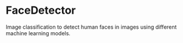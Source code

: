 # FaceDetector
Image classification to detect human faces in images using different machine learning models.
